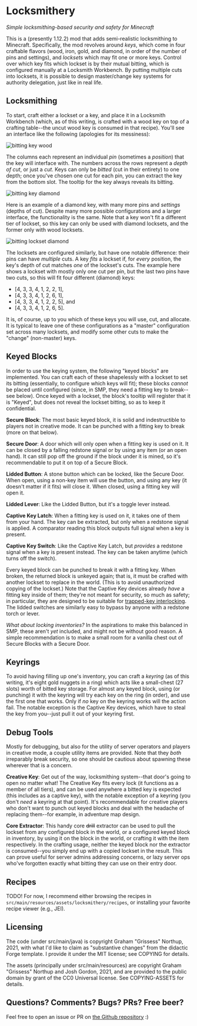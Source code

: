 # Locksmithery

_Simple locksmithing-based security and safety for Minecraft_

This is a (presently 1.12.2) mod that adds semi-realistic locksmithing to
Minecraft. Specifically, the mod revolves around _keys_, which come in four
craftable flavors (wood, iron, gold, and diamond, in order of the number of
pins and settings), and _locksets_ which may fit one or more keys. Control over
which key fits which lockset is by their mutual bitting, which is configured
manually at a Locksmith Workbench. By putting multiple cuts into locksets, it
is possible to design master/change key systems for authority delegation, just
like in real life.

## Locksmithing

To start, craft either a lockset or a key, and place it in a Locksmith
Workbench (which, as of this writing, is crafted with a wood key on top of a
crafting table--the uncut wood key is consumed in that recipe). You'll see an
interface like the following (apologies for its messiness):

![bitting key wood](../doc/img/bitting_key_wood.png)

The columns each represent an individual _pin_ (sometimes a _position_) that
the key will interface with. The numbers across the rows represent a _depth of
cut_, or just a _cut_. Keys can only be _bitted_ (cut in their entirety) to one
depth; once you've chosen one cut for each pin, you can extract the key from
the bottom slot. The tooltip for the key always reveals its bitting.

![bitting key diamond](../doc/img/bitting_key_diamond.png)

Here is an example of a diamond key, with many more pins and _settings_ (depths
of cut). Despite many more possible configurations and a larger interface, the
functionality is the same. Note that a key won't fit a different tier of
lockset, so this key can only be used with diamond locksets, and the former
only with wood locksets.

![bitting lockset diamond](../doc/img/bitting_lockset_diamond.png)

The locksets are configured similarly, but have one notable difference: their
pins can have _multiple_ cuts. A key _fits_ a lockset if, for _every_ position,
the key's depth of cut matches _one_ of the lockset's cuts. The example here
shows a lockset with mostly only one cut per pin, but the last two pins have
two cuts, so this will fit four different (diamond) keys:

- [4, 3, 3, 4, 1, 2, 2, 1],
- [4, 3, 3, 4, 1, 2, 6, 1],
- [4, 3, 3, 4, 1, 2, 2, 5], and
- [4, 3, 3, 4, 1, 2, 6, 5].

It is, of course, up to you which of these keys you will use, cut, and
allocate. It is typical to leave one of these configurations as a "master"
configuration set across many locksets, and modify some other cuts to make the
"change" (non-master) keys.

## Keyed Blocks

In order to use the keying system, the following "keyed blocks" are
implemented. You can craft each of these shapelessly with a lockset to set its
bitting (essentially, to configure which keys will fit); these blocks _cannot_
be placed until configured (since, in SMP, they need a fitting key to
break--see below). Once keyed with a lockset, the block's tooltip will register
that it is "Keyed", but does not reveal the lockset bitting, so as to keep it
confidential.

**Secure Block**: The most basic keyed block, it is solid and indestructible to
players not in creative mode. It can be punched with a fitting key to break
(more on that below).

**Secure Door**: A door which will only open when a fitting key is used on it.
It can be closed by a falling redstone signal or by using any item (or an open
hand). It can still pop off the ground if the block under it is mined, so it's
recommendable to put it on top of a Secure Block.

**Lidded Button**: A stone button which can be locked, like the Secure Door.
When open, using a non-key item will use the button, and using any key (it
doesn't matter if it fits) will close it. When closed, using a fitting key will
open it.

**Lidded Lever**: Like the Lidded Button, but it's a toggle lever instead.

**Captive Key Latch**: When a fitting key is used on it, it takes one of them
from your hand. The key can be extracted, but only when a redstone signal is
applied. A comparator reading this block outputs full signal when a key is
present.

**Captive Key Switch**: Like the Captive Key Latch, but _provides_ a redstone
signal when a key is present instead. The key can be taken anytime (which turns
off the switch).

Every keyed block can be punched to break it with a fitting key. When broken,
the returned block is unkeyed again; that is, it must be crafted with another
lockset to replace in the world. (This is to avoid unauthorized copying of the
lockset.) Note that the Captive Key devices already _have_ a fitting key inside
of them; they're not meant for security, so much as safety; in particular, they
are designed to be suitable for [trapped-key interlocking][tki]. The lidded
switches are similarly easy to bypass by anyone with a redstone torch or lever.

_What about locking inventories?_ In the aspirations to make this balanced in
SMP, these aren't _yet_ included, and might not be without good reason. A
simple recommendation is to make a small room for a vanilla chest out of Secure
Blocks with a Secure Door.

[tki]: https://en.wikipedia.org/wiki/Trapped-key_interlocking

## Keyrings

To avoid having filling up one's inventory, you can craft a _keyring_ (as of
this writing, it's eight gold nuggets in a ring) which acts like a small-chest
(27 slots) worth of bitted key storage. For almost any keyed block, using (or
punching) it with the keyring will try each key on the ring (in order), and use
the first one that works. Only if _no_ key on the keyring works will the action
fail. The notable exception is the Captive Key devices, which have to steal the
key from you--just pull it out of your keyring first.

## Debug Tools

Mostly for debugging, but also for the utility of server operators and players
in creative mode, a couple utility items are provided. Note that they _both_
irreparably break security, so one should be cautious about spawning these
wherever that is a concern.

**Creative Key**: Get out of the way, locksmithing system--that door's going to
open no matter what! The Creative Key fits every lock (it functions as a member
of all tiers), and can be used anywhere a bitted key is expected (this includes
as a captive key), with the notable exception of a keyring (you don't _need_ a
keyring at that point). It's recommendable for creative players who don't want
to punch out keyed blocks and deal with the headache of replacing them--for
example, in adventure map design.

**Core Extractor**: This handy core ~~drill~~ extractor can be used to pull the
lockset from any configured block in the world, or a configured keyed block in
inventory, by using it on the block in the world, or crafting it with the item
respectively. In the crafting usage, neither the keyed block nor the extractor
is consumed--you simply end up with a copied lockset in the result. This can
prove useful for server admins addressing concerns, or lazy server ops who've
forgotten exactly what bitting they can use on their entry door.

## Recipes

TODO! For now, I recommend either browsing the recipes in
`src/main/resources/assets/locksmithery/recipes`, or installing your favorite
recipe viewer (e.g., JEI).

## Licensing

The code (under src/main/java) is copyright Graham "Grissess" Northup, 2021,
with what I'd like to claim as "substantive changes" from the didactic Forge
template. I provide it under the MIT license; see COPYING for details.

The assets (principally under src/main/resources) are copyright Graham
"Grissess" Northup and Josh Gordon, 2021, and are provided to the public domain
by grant of the CC0 Universal license. See COPYING-ASSETS for details.

## Questions? Comments? Bugs? PRs? Free beer?

Feel free to open an issue or PR on [the Github repository][gh] :)

[gh]: https://github.com/Grissess/Locksmithery
